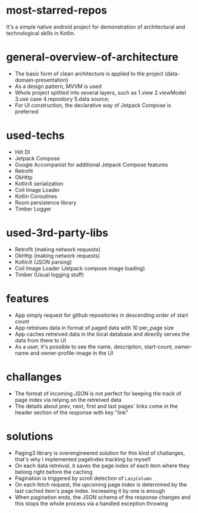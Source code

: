 # most-starred-repos
It's a simple native android project for demonstration of architectural and technological skills in Kotlin.

# general-overview-of-architecture
* The basic form of clean architecture is applied to the project (data-domain-presentation)
* As a design pattern, MVVM is used
* Whole project splitted into several layers, such as 1.view 2.viewModel 3.use case 4.repository 5.data source;
* For UI construction, the declarative way of Jetpack Compose is preferred

# used-techs
* Hilt DI
* Jetpack Compose
* Google Accompanist for additional Jetpack Compose features
* Retrofit
* OkHttp
* KotlinX serialization
* Coil Image Loader
* Kotlin Coroutines
* Room persistence library
* Timber Logger

# used-3rd-party-libs
* Retrofit (making network requests)
* OkHttp (making network requests)
* KotlinX (JSON parsing)
* Coil Image Loader (Jetpack compose image loading)
* Timber (Usual logging stuff)

# features
* App simply request for github repositories in descending order of start count
* App retreives data in format of paged data with 10 per_page size
* App caches retreived data in the local database and directly serves the data from there to UI
* As a user, it's possible to see the name, description, start-count, owner-name and owner-profile-image in the UI

# challanges
* The format of incoming JSON is not perfect for keeping the track of page index via relying on the retreived data
* The details about prev, next, first and last pages' links come in the header section of the response with key "link"

# solutions
* Paging3 library is overengineered solution for this kind of challanges, that's why I implemented pageIndex tracking by myself
* On each data retreival, it saves the page index of each item where they belong right before the caching
* Pagination is triggered by scroll detection of `LazyColumn`
* On each fetch request, the upcoming page index is determined by the last cached item's page index. Increasing it by one is enough
* When pagination ends, the JSON schema of the response changes and this stops the whole process via a handled exception throwing
